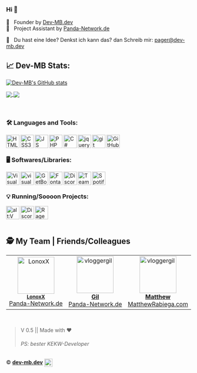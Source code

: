### Hi 👋

💼&nbsp;&nbsp; Founder by <a href="https://dev-mb.dev">Dev-MB.dev</a><br>
🐼&nbsp;&nbsp; Project Assistant by <a href="https://panda-network.de">Panda-Network.de</a>

📧&nbsp;&nbsp; Du hast eine Idee? Denkst ich kann das? dan Schreib mir: 	<a href="mailto:pager@dev-mb.dev">pager@dev-mb.dev</a>

## 📈 Dev-MB Stats:

[![Dev-MB's GitHub stats](https://github-readme-stats.vercel.app/api?username=dev-mb&show_icons=true)](https://github.com/dev-mb)

<a href="https://github.com/dev-mb/altV-mlo_stream">
  <img align="center" src="https://github-readme-stats.vercel.app/api/pin/?username=dev-mb&repo=altV-mlo_stream" />
</a>

<a href="https://github.com/dev-mb/fivem-mlo_stream">
  <img align="center" src="https://github-readme-stats.vercel.app/api/pin/?username=dev-mb&repo=fivem-mlo_stream" />
</a>

<br>
<br>
<br>

### 🛠️ Languages and Tools:

<a href="https://www.w3schools.com/html/" target="_blank"><img align="left" alt="HTML5" width="36px" src="https://cdn.mbdev.cc/cdn/github/HTML5.png" /></a>
<a href="https://www.w3schools.com/css/" target="_blank"><img align="left" alt="CSS3" width="36px" src="https://cdn.mbdev.cc/cdn/github/CSS3.png" /></a>
<a href="https://www.w3schools.com/js/" target="_blank"><img align="left" alt="JS" width="36px" src="https://cdn.mbdev.cc/cdn/github/JS.png" /></a>
<a href="https://www.w3schools.com/php/" target="_blank"><img align="left" alt="PHP" width="36px" src="https://cdn.mbdev.cc/cdn/github/PHP.png" /></a>
<a href="https://www.w3schools.com/cs/" target="_blank"><img align="left" alt="C#" width="36px" src="https://cdn.mbdev.cc/cdn/github/CSHARP.png" /></a>
<a href="https://www.w3schools.com/jquery/" target="_blank"><img align="left" alt="jquery" width="36px" src="https://cdn.mbdev.cc/cdn/github/jquery.png" /></a>
<a href="https://git-scm.com/" target="_blank"> <img align="left" alt="git" width="36px" src="https://cdn.mbdev.cc/cdn/github/git.png"/></a>
<a href="https://github.com/dev-mb/" target="_blank"> <img align="left" alt="GitHub" width="36px" src="https://cdn.mbdev.cc/cdn/github/github.png"/></a>
<br />
<br />

### 🖥️ Softwares/Libraries:

<a href="https://code.visualstudio.com/" target="_blank"> <img align="left" alt="Visual Studio Code" width="36px" src="https://cdn.mbdev.cc/cdn/github/vscode.png"/></a>
<a href="https://visualstudio.microsoft.com/de/" target="_blank"> <img align="left" alt="visualstudio" width="36px" src="https://cdn.mbdev.cc/cdn/github/vs.png"/></a>
<a href="https://getbootstrap.com" target="_blank"> <img align="left" alt="GetBootstrap" width="36px" src="https://cdn.mbdev.cc/cdn/github/getbootstrap.png"/></a>
<a href="https://fontawesome.com" target="_blank"> <img align="left" alt="Fontawesome" width="36px" src="https://cdn.mbdev.cc/cdn/github/fontawesome.png"/></a>
<a href="https://discord.com/" target="_blank"> <img align="left" alt="Discord" width="36px" src="https://cdn.mbdev.cc/cdn/github/discord.png"/></a>
<a href="https://www.teamspeak.com/" target="_blank"> <img align="left" alt="TeamSpeak" width="36px" src="https://cdn.mbdev.cc/cdn/github/teamspeak.png"/></a>
<a href="https://www.spotify.com/" target="_blank"> <img align="left" alt="Spotify" width="36px" src="https://cdn.mbdev.cc/cdn/github/spotify.png"/></a>
<br />
<br />

### 💡 Running/Soooon Projects:

<a href="https://altv.mp/#/" target="_blank"> <img align="left" alt="alt:V" width="36px" src="https://cdn.mbdev.cc/cdn/altv.svg"/></a>
<a href="https://dev-mb.dev/" target="_blank"> <img align="left" alt="Discord-Bot" width="36px" src="https://cdn.mbdev.cc/cdn/github/mbbot.png"/></a>
<a href="https://rage.mp" target="_blank"> <img align="left" alt="RageMP" width="36px" src="https://cdn.mbdev.cc/cdn/github/ragemp.png"/></a>
<br />
<br />
<br />


## 🕵️ My Team | Friends/Colleagues

<table>
  <tr>
    <td align="center">
      <a href="https://github.com/LonoxX"><img src="https://avatars3.githubusercontent.com/u/35597628?v=4" width="100px;" alt="LonoxX"/></a><br/>
        <sub><b><a href="https://github.com/LonoxX">LonoxX</b></a></sub><br /><a href="https://panda-network.de">Panda-Network.de</a>
    </td>
    <td align="center">
      <a href="https://github.com/vloggergil"><img src="https://avatars3.githubusercontent.com/u/23207852?v=4" width="100px;" alt="vloggergil"/><br/>
        <sub><b><a href="https://github.com/vloggergil">Gil</b></a></sub><br /><a href="https://panda-network.de">Panda-Network.de</a>
    </td>
    <td align="center">
      <a href="https://github.com/matthewrabiega"><img src="https://avatars.githubusercontent.com/u/69539728?v=4" width="100px;" alt="vloggergil"/><br/>
        <sub><b><a href="https://github.com/matthewrabiega">Matthew</b></a></sub><br /><a href="https://matthewrabiega.com">MatthewRabiega.com</a>
    </td>    
  </tr>
</table>

<br>

> V 0.5 || Made with ❤️ <br>
> ###### *PS: bester KEKW-Developer*

© <a href="https://dev-mb.dev"><b>dev-mb.dev</b></a> <img alt="Discord-Bot" width="22px" src="https://cdn.mbdev.cc/cdn/mb/logo_500x500.png" style="vertical-align: middle;">
